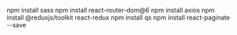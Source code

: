 
npm install sass
npm install react-router-dom@6
npm install axios
npm install @reduxjs/toolkit react-redux
npm install qs
npm install react-paginate --save